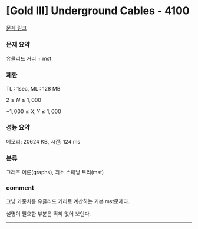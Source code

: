 
# [Gold III] Underground Cables - 4100

[문제 링크](https://www.acmicpc.net/problem/4100)

### 문제 요약

<p> 유클리드 거리 + mst </p>

### 제한

TL : 1sec, ML : 128 MB

$2 ≤ N ≤ 1,000$

$-1,000 ≤ X,Y ≤ 1,000$

### 성능 요약

메모리: 20624 KB, 시간: 124 ms

### 분류

그래프 이론(graphs), 최소 스패닝 트리(mst)

### comment

그냥 가중치를 유클리드 거리로 계산하는 기본 mst문제다.

설명이 필요한 부분은 딱히 없어 보인다.

-----------------------------------------------------------------------------------------------------------------------------------------------------------------------
